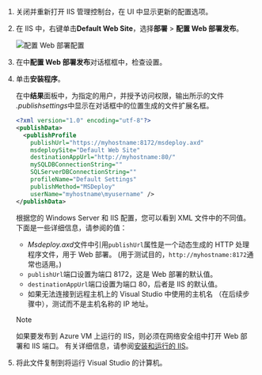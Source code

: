 
1. 关闭并重新打开 IIS 管理控制台，在 UI 中显示更新的配置选项。

1. 在 IIS 中，右键单击**Default Web Site**，选择**部署** > **配置 Web 部署发布**。

    ![配置 Web 部署配置](../../deployment/media/tutorial-configure-web-deploy-publishing.png)

1. 在中**配置 Web 部署发布**对话框框中，检查设置。

1. 单击**安装程序**。

    在中**结果**面板中，为指定的用户，并授予访问权限，输出所示的文件 *.publishsettings*中显示在对话框中的位置生成的文件扩展名框。

    ```xml
    <?xml version="1.0" encoding="utf-8"?>
    <publishData>
      <publishProfile
        publishUrl="https://myhostname:8172/msdeploy.axd"
        msdeploySite="Default Web Site"
        destinationAppUrl="http://myhostname:80/"
        mySQLDBConnectionString=""
        SQLServerDBConnectionString=""
        profileName="Default Settings"
        publishMethod="MSDeploy"
        userName="myhostname\myusername" />
    </publishData>
    ```

    根据您的 Windows Server 和 IIS 配置，您可以看到 XML 文件中的不同值。 下面是一些详细信息，请参阅的值：

    * *Msdeploy.axd*文件中引用`publishUrl`属性是一个动态生成的 HTTP 处理程序文件，用于 Web 部署。 (用于测试目的，`http://myhostname:8172`通常也适用。)
    * `publishUrl`端口设置为端口 8172，这是 Web 部署的默认值。
    * `destinationAppUrl`端口设置为端口 80，后者是 IIS 的默认值。
    * 如果无法连接到远程主机上的 Visual Studio 中使用的主机名 （在后续步骤中），测试而不是主机名称的 IP 地址。

    > [!NOTE]
    > 如果要发布到 Azure VM 上运行的 IIS，则必须在网络安全组中打开 Web 部署和 IIS 端口。 有关详细信息，请参阅[安装和运行的 IIS](/azure/virtual-machines/windows/quick-create-portal#open-port-80-for-web-traffic)。

1. 将此文件复制到将运行 Visual Studio 的计算机。
